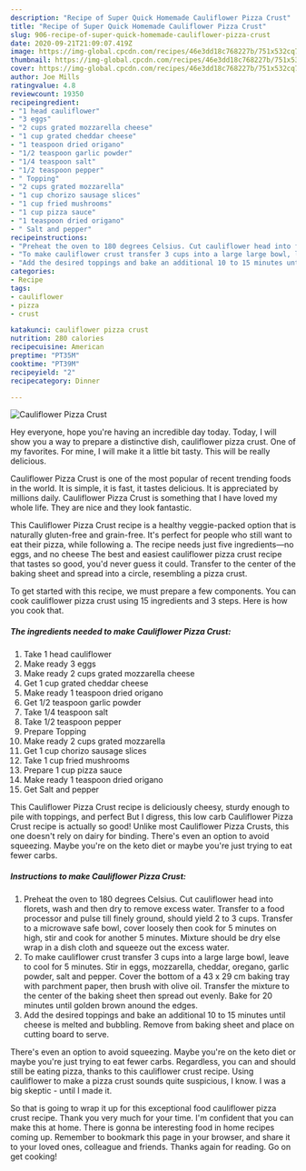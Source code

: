 ```yaml
---
description: "Recipe of Super Quick Homemade Cauliflower Pizza Crust"
title: "Recipe of Super Quick Homemade Cauliflower Pizza Crust"
slug: 906-recipe-of-super-quick-homemade-cauliflower-pizza-crust
date: 2020-09-21T21:09:07.419Z
image: https://img-global.cpcdn.com/recipes/46e3dd18c768227b/751x532cq70/cauliflower-pizza-crust-recipe-main-photo.jpg
thumbnail: https://img-global.cpcdn.com/recipes/46e3dd18c768227b/751x532cq70/cauliflower-pizza-crust-recipe-main-photo.jpg
cover: https://img-global.cpcdn.com/recipes/46e3dd18c768227b/751x532cq70/cauliflower-pizza-crust-recipe-main-photo.jpg
author: Joe Mills
ratingvalue: 4.8
reviewcount: 19350
recipeingredient:
- "1 head cauliflower"
- "3 eggs"
- "2 cups grated mozzarella cheese"
- "1 cup grated cheddar cheese"
- "1 teaspoon dried origano"
- "1/2 teaspoon garlic powder"
- "1/4 teaspoon salt"
- "1/2 teaspoon pepper"
- " Topping"
- "2 cups grated mozzarella"
- "1 cup chorizo sausage slices"
- "1 cup fried mushrooms"
- "1 cup pizza sauce"
- "1 teaspoon dried origano"
- " Salt and pepper"
recipeinstructions:
- "Preheat the oven to 180 degrees Celsius. Cut cauliflower head into florets, wash and then dry to remove excess water. Transfer to a food processor and pulse till finely ground, should yield 2 to 3 cups. Transfer to a microwave safe bowl, cover loosely then cook for 5 minutes on high, stir and cook for another 5 minutes. Mixture should be dry else wrap in a dish cloth and squeeze out the excess water."
- "To make cauliflower crust transfer 3 cups into a large large bowl, leave to cool for 5 minutes. Stir in eggs, mozzarella, cheddar, oregano, garlic powder, salt and pepper. Cover the bottom of a 43 x 29 cm baking tray with parchment paper, then brush with olive oil. Transfer the mixture to the center of the baking sheet then spread out evenly. Bake for 20 minutes until golden brown anound the edges."
- "Add the desired toppings and bake an additional 10 to 15 minutes until cheese is melted and bubbling. Remove from baking sheet and place on cutting board to serve."
categories:
- Recipe
tags:
- cauliflower
- pizza
- crust

katakunci: cauliflower pizza crust 
nutrition: 280 calories
recipecuisine: American
preptime: "PT35M"
cooktime: "PT39M"
recipeyield: "2"
recipecategory: Dinner

---
```



![Cauliflower Pizza Crust](https://img-global.cpcdn.com/recipes/46e3dd18c768227b/751x532cq70/cauliflower-pizza-crust-recipe-main-photo.jpg)

Hey everyone, hope you're having an incredible day today. Today, I will show you a way to prepare a distinctive dish, cauliflower pizza crust. One of my favorites. For mine, I will make it a little bit tasty. This will be really delicious.

Cauliflower Pizza Crust is one of the most popular of recent trending foods in the world. It is simple, it is fast, it tastes delicious. It is appreciated by millions daily. Cauliflower Pizza Crust is something that I have loved my whole life. They are nice and they look fantastic.

This Cauliflower Pizza Crust recipe is a healthy veggie-packed option that is naturally gluten-free and grain-free. It&#39;s perfect for people who still want to eat their pizza, while following a. The recipe needs just five ingredients—no eggs, and no cheese The best and easiest cauliflower pizza crust recipe that tastes so good, you&#39;d never guess it could. Transfer to the center of the baking sheet and spread into a circle, resembling a pizza crust.


To get started with this recipe, we must prepare a few components. You can cook cauliflower pizza crust using 15 ingredients and 3 steps. Here is how you cook that.

<!--inarticleads1-->

##### The ingredients needed to make Cauliflower Pizza Crust:

1. Take 1 head cauliflower
1. Make ready 3 eggs
1. Make ready 2 cups grated mozzarella cheese
1. Get 1 cup grated cheddar cheese
1. Make ready 1 teaspoon dried origano
1. Get 1/2 teaspoon garlic powder
1. Take 1/4 teaspoon salt
1. Take 1/2 teaspoon pepper
1. Prepare  Topping
1. Make ready 2 cups grated mozzarella
1. Get 1 cup chorizo sausage slices
1. Take 1 cup fried mushrooms
1. Prepare 1 cup pizza sauce
1. Make ready 1 teaspoon dried origano
1. Get  Salt and pepper


This Cauliflower Pizza Crust recipe is deliciously cheesy, sturdy enough to pile with toppings, and perfect But I digress, this low carb Cauliflower Pizza Crust recipe is actually so good! Unlike most Cauliflower Pizza Crusts, this one doesn&#39;t rely on dairy for binding. There&#39;s even an option to avoid squeezing. Maybe you&#39;re on the keto diet or maybe you&#39;re just trying to eat fewer carbs. 

<!--inarticleads2-->

##### Instructions to make Cauliflower Pizza Crust:

1. Preheat the oven to 180 degrees Celsius. Cut cauliflower head into florets, wash and then dry to remove excess water. Transfer to a food processor and pulse till finely ground, should yield 2 to 3 cups. Transfer to a microwave safe bowl, cover loosely then cook for 5 minutes on high, stir and cook for another 5 minutes. Mixture should be dry else wrap in a dish cloth and squeeze out the excess water.
1. To make cauliflower crust transfer 3 cups into a large large bowl, leave to cool for 5 minutes. Stir in eggs, mozzarella, cheddar, oregano, garlic powder, salt and pepper. Cover the bottom of a 43 x 29 cm baking tray with parchment paper, then brush with olive oil. Transfer the mixture to the center of the baking sheet then spread out evenly. Bake for 20 minutes until golden brown anound the edges.
1. Add the desired toppings and bake an additional 10 to 15 minutes until cheese is melted and bubbling. Remove from baking sheet and place on cutting board to serve.


There&#39;s even an option to avoid squeezing. Maybe you&#39;re on the keto diet or maybe you&#39;re just trying to eat fewer carbs. Regardless, you can and should still be eating pizza, thanks to this cauliflower crust recipe. Using cauliflower to make a pizza crust sounds quite suspicious, I know. I was a big skeptic - until I made it. 

So that is going to wrap it up for this exceptional food cauliflower pizza crust recipe. Thank you very much for your time. I'm confident that you can make this at home. There is gonna be interesting food in home recipes coming up. Remember to bookmark this page in your browser, and share it to your loved ones, colleague and friends. Thanks again for reading. Go on get cooking!
